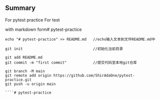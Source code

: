 ## Summary

For pytest practice
For test

with markdown form# pytest-practice

````
echo "# pytest-practice" >> README.md   //echo输入文本到文件README.md中

git init                                //初始化当前目录

git add README.md                       
git commit -m "first commit"            //提交代码至本地git仓库

git branch -M main
git remote add origin https://github.com/ShirAdaOne/pytest-practice.git
git push -u origin main

````# pytest-practice
